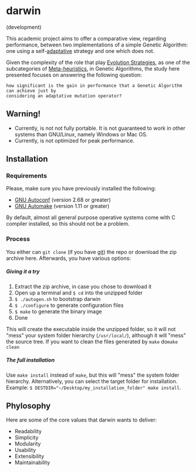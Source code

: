 darwin
======

(development)

This academic project aims to offer a comparative view, regarding performance, between two implementations of a simple Genetic Algorithm: one using a self-[adaptative](https://en.wikipedia.org/wiki/Genetic_algorithm#Adaptive_GAs) strategy
and one which does not. 

Given the complexity of the role that play [Evolution Strategies](https://en.wikipedia.org/wiki/Evolution_strategy), as one of the subcategories of [Meta-heuristics](http://www.scholarpedia.org/article/Metaheuristic_Optimization), in Genetic Algorithms, the study here presented focuses on answering the following question: 

    how significant is the gain in performance that a Genetic Algorithm can achieve just by
    considering an adaptative mutation operator?

## Warning!

* Currently, is not not fully portable. It is not guaranteed to work in other systems than GNU/Linux, namely Windows or Mac OS.
* Currently, is not optimized for peak performance.

## Installation

### Requirements

Please, make sure you have previously installed the following:

* [GNU Autoconf](https://www.gnu.org/software/autoconf/) (version 2.68 or greater)
* [GNU Automake](https://www.gnu.org/software/automake/) (version 1.11 or greater)

By default, almost all general purpose operative systems come with C compiler installed, so this should not be a problem.

### Process

You either can `git clone` (if you have [git](http://git-scm.com/))  the repo or download the zip archive here. Afterwards, you have various options:

##### Giving it a try

1. Extract the zip archive, in case you chose to download it
2. Open up a terminal and `$ cd` into the unzipped folder
3. `$ ./autogen.sh` to bootstrap darwin
4. `$ ./configure` to generate configuration files
5. `$ make` to generate the binary image
6. Done

This will create the executable inside the unzipped folder, so it will not "mess" your system folder hierarchy (`/usr/local/`), although it will "mess" the source tree. If you want to clean the files generated by `make` do`make clean`

##### The full installation

Use `make install` instead of `make`, but this will "mess" the system folder hierarchy. Alternatively, you can select the target folder for installation. Example:
`$ DESTDIR="~/Desktop/my_installation_folder" make install`.

## Phylosophy

Here are some of the core values that darwin wants to deliver:

* Readability
* Simplicity
* Modularity
* Usability
* Extensibility
* Maintainability

